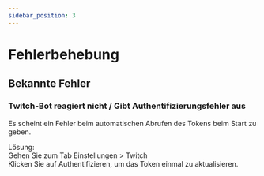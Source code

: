 ```yaml
---
sidebar_position: 3
---
```


# Fehlerbehebung

## Bekannte Fehler

### Twitch-Bot reagiert nicht / Gibt Authentifizierungsfehler aus

Es scheint ein Fehler beim automatischen Abrufen des Tokens beim Start zu geben.

Lösung:\
Gehen Sie zum Tab Einstellungen > Twitch\
Klicken Sie auf Authentifizieren, um das Token einmal zu aktualisieren.